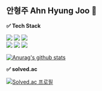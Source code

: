 ## 안형주 Ahn Hyung Joo 👋

**✅ Tech Stack** <br>

<img src="https://img.shields.io/badge/Python-3766AB?style=flat-square&logo=Python&logoColor=white"/></a>
<img src="https://img.shields.io/badge/R-276DC3?style=flat-square&logo=R&logoColor=white"/></a>
<img src="https://img.shields.io/badge/MySQL-4479A1?style=flat-square&logo=MySQL&logoColor=white"/></a> <br>
<img src="https://img.shields.io/badge/PyCharm-000000?style=flat-square&logo=PyCharm&logoColor=white"/></a>
<img src="https://img.shields.io/badge/Jupyter-F37626?style=flat-square&logo=Jupyter&logoColor=white"/></a>
<img src="https://img.shields.io/badge/Google Colab-F9AB00?style=flat-square&logo=Google Colab&logoColor=white"/></a>
 
[![Anurag's github stats](https://github-readme-stats.vercel.app/api?username=HyungjooAhn1)](https://github.com/anuraghazra/github-readme-stats)

**✅ solved.ac**

[![Solved.ac
프로필](http://mazassumnida.wtf/api/v2/generate_badge?boj=hyungjoo98)](https://solved.ac/hyungjoo98)

<!--
**HyungjooAhn1/HyungjooAhn1** is a ✨ _special_ ✨ repository because its `README.md` (this file) appears on your GitHub profile.

Here are some ideas to get you started:

- 🔭 I’m currently working on ...
- 🌱 I’m currently learning ...
- 👯 I’m looking to collaborate on ...
- 🤔 I’m looking for help with ...
- 💬 Ask me about ...
- 📫 How to reach me: ...
- 😄 Pronouns: ...
- ⚡ Fun fact: ...
-->
